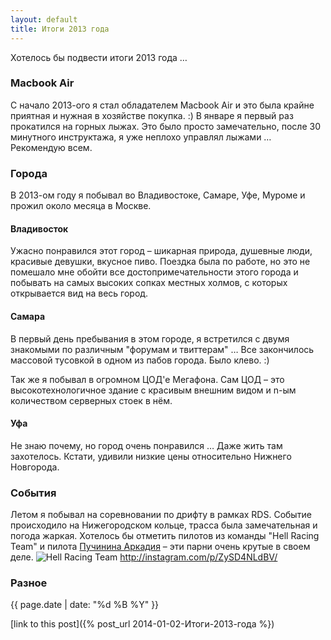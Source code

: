 ```yaml
---
layout: default
title: Итоги 2013 года
---
```


Хотелось бы подвести итоги 2013 года …
### Macbook Air
С начало 2013-ого я стал обладателем Macbook Air и это была крайне приятная и нужная в хозяйстве покупка. :)
В январе я первый раз прокатился на горных лыжах. Это было просто замечательно, после 30 минутного инструктажа, я уже неплохо управлял лыжами … Рекомендую всем.
### Города
В 2013-ом году я побывал во Владивостоке, Самаре, Уфе, Муроме и прожил около месяца в Москве.

#### Владивосток
Ужасно понравился этот город – шикарная природа, душевные люди, красивые девушки, вкусное пиво.
Поездка была по работе, но это не помешало мне обойти все достопримечательности этого города и побывать на самых высоких сопках местных холмов, с которых открывается вид на весь город.

#### Самара
В первый день пребывания в этом городе, я встретился с двумя знакомыми по различным "форумам и твиттерам" … Все закончилось массовой тусовкой в одном из пабов города. Было клево. :)

Так же я побывал в огромном ЦОД'е Мегафона. Сам ЦОД – это высокотехнологичное здание с красивым внешним видом и n-ым количеством серверных стоек в нём.

#### Уфа
Не знаю почему, но город очень понравился … Даже жить там захотелось. Кстати, удивили низкие цены относительно Нижнего Новгорода.

### События
Летом я побывал на соревновании по дрифту в рамках RDS.
Событие происходило на Нижегородском кольце, трасса была замечательная и погода жаркая.
Хотелось бы отметить пилотов из команды "Hell Racing Team" и пилота [Пучинина Аркадия](http://vdrifte.ru/pilots/24/) – эти парни очень крутые в своем деле.
![Hell Racing Team](r3nya/r3nya.github.com/blob/master/public/images/2014-01-02/rds.jpg) http://instagram.com/p/ZySD4NLdBV/

### Разное

{{ page.date | date: "%d %B %Y" }}

[link to this post]({% post_url 2014-01-02-Итоги-2013-года %})
